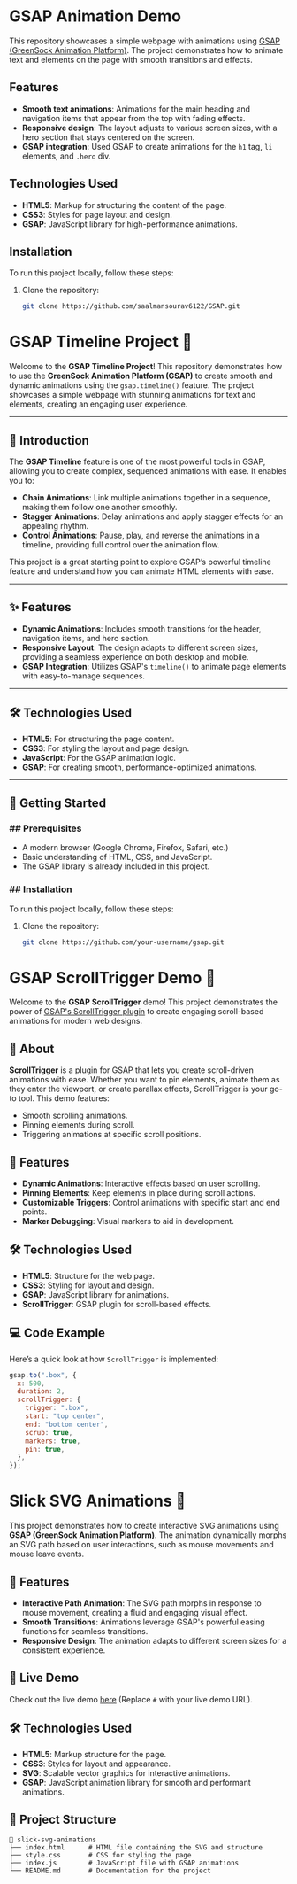 # GSAP Animation Demo

This repository showcases a simple webpage with animations using [GSAP (GreenSock Animation Platform)](https://greensock.com/gsap/). The project demonstrates how to animate text and elements on the page with smooth transitions and effects.

## Features

- **Smooth text animations**: Animations for the main heading and navigation items that appear from the top with fading effects.
- **Responsive design**: The layout adjusts to various screen sizes, with a hero section that stays centered on the screen.
- **GSAP integration**: Used GSAP to create animations for the `h1` tag, `li` elements, and `.hero` div.

## Technologies Used

- **HTML5**: Markup for structuring the content of the page.
- **CSS3**: Styles for page layout and design.
- **GSAP**: JavaScript library for high-performance animations.

## Installation

To run this project locally, follow these steps:

1. Clone the repository:
   ```bash
   git clone https://github.com/saalmansourav6122/GSAP.git
   ```

# GSAP Timeline Project 🎨

Welcome to the **GSAP Timeline Project**! This repository demonstrates how to use the **GreenSock Animation Platform (GSAP)** to create smooth and dynamic animations using the `gsap.timeline()` feature. The project showcases a simple webpage with stunning animations for text and elements, creating an engaging user experience.

---

## 🚀 Introduction

The **GSAP Timeline** feature is one of the most powerful tools in GSAP, allowing you to create complex, sequenced animations with ease. It enables you to:

- **Chain Animations**: Link multiple animations together in a sequence, making them follow one another smoothly.
- **Stagger Animations**: Delay animations and apply stagger effects for an appealing rhythm.
- **Control Animations**: Pause, play, and reverse the animations in a timeline, providing full control over the animation flow.

This project is a great starting point to explore GSAP’s powerful timeline feature and understand how you can animate HTML elements with ease.

---

## ✨ Features

- **Dynamic Animations**: Includes smooth transitions for the header, navigation items, and hero section.
- **Responsive Layout**: The design adapts to different screen sizes, providing a seamless experience on both desktop and mobile.
- **GSAP Integration**: Utilizes GSAP's `timeline()` to animate page elements with easy-to-manage sequences.

---

## 🛠️ Technologies Used

- **HTML5**: For structuring the page content.
- **CSS3**: For styling the layout and page design.
- **JavaScript**: For the GSAP animation logic.
- **GSAP**: For creating smooth, performance-optimized animations.

---

## 🌟 Getting Started

### ## Prerequisites

- A modern browser (Google Chrome, Firefox, Safari, etc.)
- Basic understanding of HTML, CSS, and JavaScript.
- The GSAP library is already included in this project.

### ## Installation

To run this project locally, follow these steps:

1. Clone the repository:

   ```bash
   git clone https://github.com/your-username/gsap.git
   ```

# GSAP ScrollTrigger Demo 🚀

Welcome to the **GSAP ScrollTrigger** demo! This project demonstrates the power of [GSAP's ScrollTrigger plugin](https://greensock.com/scrolltrigger/) to create engaging scroll-based animations for modern web designs.

## 📖 About

**ScrollTrigger** is a plugin for GSAP that lets you create scroll-driven animations with ease. Whether you want to pin elements, animate them as they enter the viewport, or create parallax effects, ScrollTrigger is your go-to tool. This demo features:

- Smooth scrolling animations.
- Pinning elements during scroll.
- Triggering animations at specific scroll positions.

## 🎯 Features

- **Dynamic Animations**: Interactive effects based on user scrolling.
- **Pinning Elements**: Keep elements in place during scroll actions.
- **Customizable Triggers**: Control animations with specific start and end points.
- **Marker Debugging**: Visual markers to aid in development.

## 🛠 Technologies Used

- **HTML5**: Structure for the web page.
- **CSS3**: Styling for layout and design.
- **GSAP**: JavaScript library for animations.
- **ScrollTrigger**: GSAP plugin for scroll-based effects.

## 💻 Code Example

Here’s a quick look at how `ScrollTrigger` is implemented:

```javascript
gsap.to(".box", {
  x: 500,
  duration: 2,
  scrollTrigger: {
    trigger: ".box",
    start: "top center",
    end: "bottom center",
    scrub: true,
    markers: true,
    pin: true,
  },
});
```

# Slick SVG Animations 🎨

This project demonstrates how to create interactive SVG animations using **GSAP (GreenSock Animation Platform)**. The animation dynamically morphs an SVG path based on user interactions, such as mouse movements and mouse leave events.

## 🌟 Features

- **Interactive Path Animation**: The SVG path morphs in response to mouse movement, creating a fluid and engaging visual effect.
- **Smooth Transitions**: Animations leverage GSAP's powerful easing functions for seamless transitions.
- **Responsive Design**: The animation adapts to different screen sizes for a consistent experience.

## 🚀 Live Demo

Check out the live demo [here](#) (Replace `#` with your live demo URL).

## 🛠️ Technologies Used

- **HTML5**: Markup structure for the page.
- **CSS3**: Styles for layout and appearance.
- **SVG**: Scalable vector graphics for interactive animations.
- **GSAP**: JavaScript animation library for smooth and performant animations.

## 📂 Project Structure

```plaintext
📁 slick-svg-animations
├── index.html      # HTML file containing the SVG and structure
├── style.css       # CSS for styling the page
├── index.js        # JavaScript file with GSAP animations
└── README.md       # Documentation for the project
```
